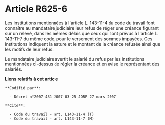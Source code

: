 # Article R625-6

Les institutions mentionnées à l'article L. 143-11-4 du code du travail font connaître au mandataire judiciaire leur refus de
régler une créance figurant sur un relevé, dans les mêmes délais que ceux qui sont prévus à l'article L. 143-11-7 du même
code, pour le versement des sommes impayées. Ces institutions indiquent la nature et le montant de la créance refusée ainsi
que les motifs de leur refus.

Le mandataire judiciaire avertit le salarié du refus par les institutions mentionnées ci-dessus de régler la créance et en
avise le représentant des salariés.

**Liens relatifs à cet article**

	**Codifié par**:

	  - Décret n°2007-431 2007-03-25 JORF 27 mars 2007

	**Cite**:

	  - Code du travail - art. L143-11-4 (T)
	  - Code du travail - art. L143-11-7 (M)
